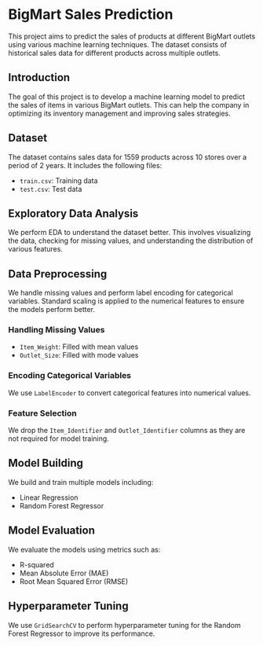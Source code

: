 # BigMart Sales Prediction

This project aims to predict the sales of products at different BigMart outlets using various machine learning techniques. The dataset consists of historical sales data for different products across multiple outlets.

## Introduction

The goal of this project is to develop a machine learning model to predict the sales of items in various BigMart outlets. This can help the company in optimizing its inventory management and improving sales strategies.

## Dataset

The dataset contains sales data for 1559 products across 10 stores over a period of 2 years. It includes the following files:
- `train.csv`: Training data
- `test.csv`: Test data

## Exploratory Data Analysis

We perform EDA to understand the dataset better. This involves visualizing the data, checking for missing values, and understanding the distribution of various features.

## Data Preprocessing

We handle missing values and perform label encoding for categorical variables. Standard scaling is applied to the numerical features to ensure the models perform better.

### Handling Missing Values

- `Item_Weight`: Filled with mean values
- `Outlet_Size`: Filled with mode values

### Encoding Categorical Variables

We use `LabelEncoder` to convert categorical features into numerical values.

### Feature Selection

We drop the `Item_Identifier` and `Outlet_Identifier` columns as they are not required for model training.

## Model Building

We build and train multiple models including:
- Linear Regression
- Random Forest Regressor

## Model Evaluation

We evaluate the models using metrics such as:
- R-squared
- Mean Absolute Error (MAE)
- Root Mean Squared Error (RMSE)

## Hyperparameter Tuning

We use `GridSearchCV` to perform hyperparameter tuning for the Random Forest Regressor to improve its performance.

